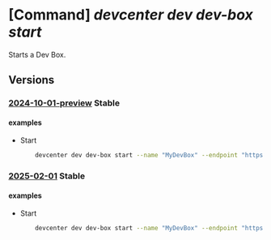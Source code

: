 # [Command] _devcenter dev dev-box start_

Starts a Dev Box.

## Versions

### [2024-10-01-preview](/Resources/data-plane/microsoft.devcenter/L3Byb2plY3RzL3t9L3VzZXJzL3t9L2RldmJveGVzL3t9OnN0YXJ0/2024-10-01-preview.xml) **Stable**

<!-- data-plane:microsoft.devcenter /projects/{}/users/{}/devboxes/{}:start 2024-10-01-preview -->

#### examples

- Start
    ```bash
        devcenter dev dev-box start --name "MyDevBox" --endpoint "https://8a40af38-3b4c-4672-a6a4-5e964b1870ed-contosodevcenter.centralus.devcenter.azure.com/" --project-name "DevProject" --user-id "00000000-0000-0000-0000-000000000000"
    ```

### [2025-02-01](/Resources/data-plane/microsoft.devcenter/L3Byb2plY3RzL3t9L3VzZXJzL3t9L2RldmJveGVzL3t9OnN0YXJ0/2025-02-01.xml) **Stable**

<!-- data-plane:microsoft.devcenter /projects/{}/users/{}/devboxes/{}:start 2025-02-01 -->

#### examples

- Start
    ```bash
        devcenter dev dev-box start --name "MyDevBox" --endpoint "https://8a40af38-3b4c-4672-a6a4-5e964b1870ed-contosodevcenter.centralus.devcenter.azure.com/" --project-name "DevProject" --user-id "00000000-0000-0000-0000-000000000000"
    ```
